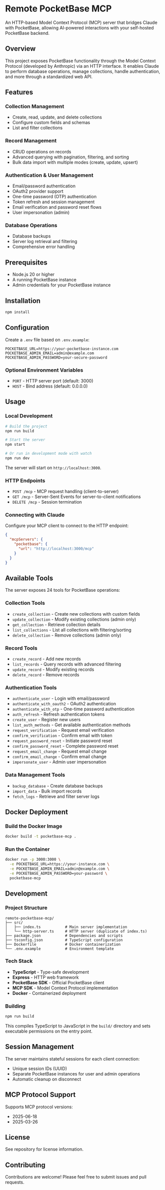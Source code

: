 # Remote PocketBase MCP

An HTTP-based Model Context Protocol (MCP) server that bridges Claude with PocketBase, allowing AI-powered interactions with your self-hosted PocketBase backend.

## Overview

This project exposes PocketBase functionality through the Model Context Protocol (developed by Anthropic) via an HTTP interface. It enables Claude to perform database operations, manage collections, handle authentication, and more through a standardized web API.

## Features

### Collection Management
- Create, read, update, and delete collections
- Configure custom fields and schemas
- List and filter collections

### Record Management
- CRUD operations on records
- Advanced querying with pagination, filtering, and sorting
- Bulk data import with multiple modes (create, update, upsert)

### Authentication & User Management
- Email/password authentication
- OAuth2 provider support
- One-time password (OTP) authentication
- Token refresh and session management
- Email verification and password reset flows
- User impersonation (admin)

### Database Operations
- Database backups
- Server log retrieval and filtering
- Comprehensive error handling

## Prerequisites

- Node.js 20 or higher
- A running PocketBase instance
- Admin credentials for your PocketBase instance

## Installation

```bash
npm install
```

## Configuration

Create a `.env` file based on `.env.example`:

```env
POCKETBASE_URL=https://your-pocketbase-instance.com
POCKETBASE_ADMIN_EMAIL=admin@example.com
POCKETBASE_ADMIN_PASSWORD=your-secure-password
```

### Optional Environment Variables

- `PORT` - HTTP server port (default: 3000)
- `HOST` - Bind address (default: 0.0.0.0)

## Usage

### Local Development

```bash
# Build the project
npm run build

# Start the server
npm start

# Or run in development mode with watch
npm run dev
```

The server will start on `http://localhost:3000`.

### HTTP Endpoints

- `POST /mcp` - MCP request handling (client-to-server)
- `GET /mcp` - Server-Sent Events for server-to-client notifications
- `DELETE /mcp` - Session termination

### Connecting with Claude

Configure your MCP client to connect to the HTTP endpoint:

```json
{
  "mcpServers": {
    "pocketbase": {
      "url": "http://localhost:3000/mcp"
    }
  }
}
```

## Available Tools

The server exposes 24 tools for PocketBase operations:

### Collection Tools
- `create_collection` - Create new collections with custom fields
- `update_collection` - Modify existing collections (admin only)
- `get_collection` - Retrieve collection details
- `list_collections` - List all collections with filtering/sorting
- `delete_collection` - Remove collections (admin only)

### Record Tools
- `create_record` - Add new records
- `list_records` - Query records with advanced filtering
- `update_record` - Modify existing records
- `delete_record` - Remove records

### Authentication Tools
- `authenticate_user` - Login with email/password
- `authenticate_with_oauth2` - OAuth2 authentication
- `authenticate_with_otp` - One-time password authentication
- `auth_refresh` - Refresh authentication tokens
- `create_user` - Register new users
- `list_auth_methods` - Get available authentication methods
- `request_verification` - Request email verification
- `confirm_verification` - Confirm email with token
- `request_password_reset` - Initiate password reset
- `confirm_password_reset` - Complete password reset
- `request_email_change` - Request email change
- `confirm_email_change` - Confirm email change
- `impersonate_user` - Admin user impersonation

### Data Management Tools
- `backup_database` - Create database backups
- `import_data` - Bulk import records
- `fetch_logs` - Retrieve and filter server logs

## Docker Deployment

### Build the Docker Image

```bash
docker build -t pocketbase-mcp .
```

### Run the Container

```bash
docker run -p 3000:3000 \
  -e POCKETBASE_URL=https://your-instance.com \
  -e POCKETBASE_ADMIN_EMAIL=admin@example.com \
  -e POCKETBASE_ADMIN_PASSWORD=your-password \
  pocketbase-mcp
```

## Development

### Project Structure

```
remote-pocketbase-mcp/
├── src/
│   ├── index.ts           # Main server implementation
│   └── http-server.ts     # HTTP server (duplicate of index.ts)
├── package.json           # Dependencies and scripts
├── tsconfig.json          # TypeScript configuration
├── Dockerfile             # Docker containerization
└── .env.example           # Environment template
```

### Tech Stack

- **TypeScript** - Type-safe development
- **Express** - HTTP web framework
- **PocketBase SDK** - Official PocketBase client
- **MCP SDK** - Model Context Protocol implementation
- **Docker** - Containerized deployment

### Building

```bash
npm run build
```

This compiles TypeScript to JavaScript in the `build/` directory and sets executable permissions on the entry point.

## Session Management

The server maintains stateful sessions for each client connection:
- Unique session IDs (UUID)
- Separate PocketBase instances for user and admin operations
- Automatic cleanup on disconnect

## MCP Protocol Support

Supports MCP protocol versions:
- 2025-06-18
- 2025-03-26

## License

See repository for license information.

## Contributing

Contributions are welcome! Please feel free to submit issues and pull requests.
